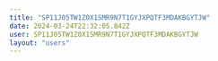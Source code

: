 ```yaml
---
title: "SP11J05TW1Z0X1SMR9N7T1GYJXPQTF3MDAKBGYTJW"
date: 2024-03-24T22:32:05.842Z
user: SP11J05TW1Z0X1SMR9N7T1GYJXPQTF3MDAKBGYTJW
layout: "users"
---
```

    